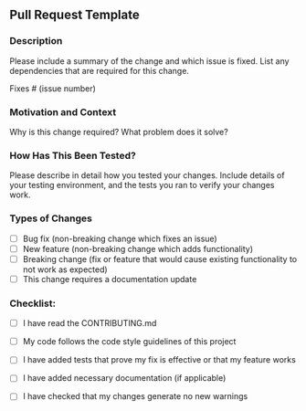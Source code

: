 







## Pull Request Template

### Description

Please include a summary of the change and which issue is fixed. List any dependencies that are required for this change.

Fixes # (issue number)

### Motivation and Context

Why is this change required? What problem does it solve?

### How Has This Been Tested?

Please describe in detail how you tested your changes. Include details of your testing environment, and the tests you ran to verify your changes work.

### Types of Changes

- [ ] Bug fix (non-breaking change which fixes an issue)
- [ ] New feature (non-breaking change which adds functionality)
- [ ] Breaking change (fix or feature that would cause existing functionality to not work as expected)
- [ ] This change requires a documentation update

### Checklist:

- [ ] I have read the CONTRIBUTING.md
- [ ] My code follows the code style guidelines of this project
- [ ] I have added tests that prove my fix is effective or that my feature works
- [ ] I have added necessary documentation (if applicable)
- [ ] I have checked that my changes generate no new warnings





